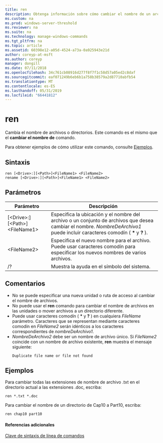 ```yaml
---
title: ren
description: Obtenga información sobre cómo cambiar el nombre de un archivo o directorio con el comando ren.
ms.custom: na
ms.prod: windows-server-threshold
ms.reviewer: na
ms.suite: na
ms.technology: manage-windows-commands
ms.tgt_pltfrm: na
ms.topic: article
ms.assetid: 60398e12-a05d-4524-a73a-0a925943e21d
author: coreyp-at-msft
ms.author: coreyp
manager: dongill
ms.date: 07/11/2018
ms.openlocfilehash: 34c761cb08916d277f8f7f1c58d57a05ed2c8daf
ms.sourcegitcommit: eaf071249b6eb6b1a758b38579a2d87710abfb54
ms.translationtype: MT
ms.contentlocale: es-ES
ms.lasthandoff: 05/31/2019
ms.locfileid: "66441812"
---
```

# <a name="ren"></a>ren

Cambia el nombre de archivos o directorios. Este comando es el mismo que el **cambiar el nombre de** comando.

Para obtener ejemplos de cómo utilizar este comando, consulte [Ejemplos](#BKMK_examples).

## <a name="syntax"></a>Sintaxis

```
ren [<Drive>:][<Path>]<FileName1> <FileName2>
rename [<Drive>:][<Path>]<FileName1> <FileName2>
```

## <a name="parameters"></a>Parámetros

|Parámetro|Descripción|
|---------|-----------|
|[\<Drive>:][\<Path>]\<FileName1>|Especifica la ubicación y el nombre del archivo o un conjunto de archivos que desea cambiar el nombre. *NombreDeArchivo1* puede incluir caracteres comodín ( **&#42;** y **?** ).|
|\<FileName2>|Especifica el nuevo nombre para el archivo. Puede usar caracteres comodín para especificar los nuevos nombres de varios archivos.|
|/?|Muestra la ayuda en el símbolo del sistema.|

## <a name="remarks"></a>Comentarios

- No se puede especificar una nueva unidad o ruta de acceso al cambiar el nombre de archivos.
- No puede usar el **ren** comando para cambiar el nombre de archivos en las unidades o mover archivos a un directorio diferente.
- Puede usar caracteres comodín ( **&#42;** y **?** ) en cualquiera *FileName* parámetro. Caracteres que se representan mediante caracteres comodín en *FileName2* serán idénticos a los caracteres correspondientes de *nombreDeArchivo1*.
- *NombreDeArchivo2* debe ser un nombre de archivo único. Si *FileName2* coincide con un nombre de archivo existente, **ren** muestra el mensaje siguiente:  
  ```
  Duplicate file name or file not found
  ```

## <a name="BKMK_examples"></a>Ejemplos

Para cambiar todas las extensiones de nombre de archivo .txt en el directorio actual a las extensiones .doc, escriba:
```
ren *.txt *.doc 
```
Para cambiar el nombre de un directorio de Cap10 a Part10, escriba:
```
ren chap10 part10 
```

#### <a name="additional-references"></a>Referencias adicionales

[Clave de sintaxis de línea de comandos](command-line-syntax-key.md)